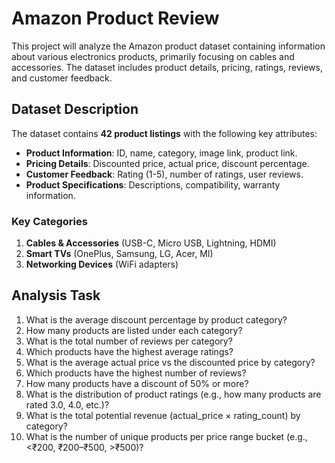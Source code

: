 # Amazon Product Review 
This project will analyze the Amazon product dataset containing information about various electronics products, primarily focusing on cables and accessories. The dataset includes product details, pricing, ratings, reviews, and customer feedback.

## **Dataset Description**
The dataset contains **42 product listings** with the following key attributes:
- **Product Information**: ID, name, category, image link, product link.
- **Pricing Details**: Discounted price, actual price, discount percentage.
- **Customer Feedback**: Rating (1-5), number of ratings, user reviews.
- **Product Specifications**: Descriptions, compatibility, warranty information.

### **Key Categories**
1. **Cables & Accessories** (USB-C, Micro USB, Lightning, HDMI)
2. **Smart TVs** (OnePlus, Samsung, LG, Acer, MI)
3. **Networking Devices** (WiFi adapters)

## Analysis Task
1. What is the average discount percentage by product category? 
2. How many products are listed under each category? 
3. What is the total number of reviews per category?  
4. Which products have the highest average ratings? 
5. What is the average actual price vs the discounted price by category? 
6. Which products have the highest number of reviews? 
7. How many products have a discount of 50% or more? 
8. What is the distribution of product ratings (e.g., how many products are rated 3.0, 
4.0, etc.)? 
9. What is the total potential revenue (actual_price × rating_count) by category? 
10. What is the number of unique products per price range bucket (e.g., <₹200, 
₹200–₹500, >₹500)? 
